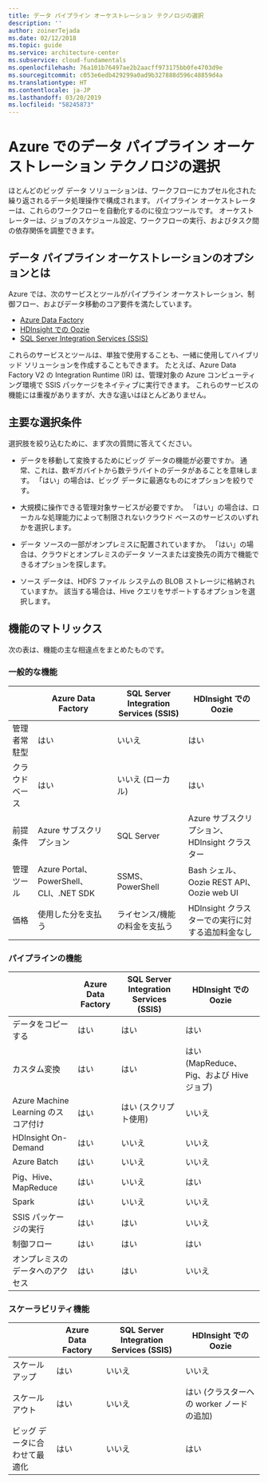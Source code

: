 ```yaml
---
title: データ パイプライン オーケストレーション テクノロジの選択
description: ''
author: zoinerTejada
ms.date: 02/12/2018
ms.topic: guide
ms.service: architecture-center
ms.subservice: cloud-fundamentals
ms.openlocfilehash: 76a101b76497ae2b2aacff973175bb0fe4703d9e
ms.sourcegitcommit: c053e6edb429299a0ad9b327888d596c48859d4a
ms.translationtype: HT
ms.contentlocale: ja-JP
ms.lasthandoff: 03/20/2019
ms.locfileid: "58245873"
---
```

# <a name="choosing-a-data-pipeline-orchestration-technology-in-azure"></a>Azure でのデータ パイプライン オーケストレーション テクノロジの選択

ほとんどのビッグ データ ソリューションは、ワークフローにカプセル化された繰り返されるデータ処理操作で構成されます。 パイプライン オーケストレーターは、これらのワークフローを自動化するのに役立つツールです。 オーケストレーターは、ジョブのスケジュール設定、ワークフローの実行、およびタスク間の依存関係を調整できます。

## <a name="what-are-your-options-for-data-pipeline-orchestration"></a>データ パイプライン オーケストレーションのオプションとは

Azure では、次のサービスとツールがパイプライン オーケストレーション、制御フロー、およびデータ移動のコア要件を満たしています。

- [Azure Data Factory](/azure/data-factory/)
- [HDInsight での Oozie](/azure/hdinsight/hdinsight-use-oozie-linux-mac)
- [SQL Server Integration Services (SSIS)](/sql/integration-services/sql-server-integration-services)

これらのサービスとツールは、単独で使用することも、一緒に使用してハイブリッド ソリューションを作成することもできます。 たとえば、Azure Data Factory V2 の Integration Runtime (IR) は、管理対象の Azure コンピューティング環境で SSIS パッケージをネイティブに実行できます。 これらのサービスの機能には重複がありますが、大きな違いはほとんどありません。

## <a name="key-selection-criteria"></a>主要な選択条件

選択肢を絞り込むために、まず次の質問に答えてください。

- データを移動して変換するためにビッグ データの機能が必要ですか。 通常、これは、数ギガバイトから数テラバイトのデータがあることを意味します。 「はい」の場合は、ビッグ データに最適なものにオプションを絞りです。

- 大規模に操作できる管理対象サービスが必要ですか。 「はい」の場合は、ローカルな処理能力によって制限されないクラウド ベースのサービスのいずれかを選択します。

- データ ソースの一部がオンプレミスに配置されていますか。 「はい」の場合は、クラウドとオンプレミスのデータ ソースまたは変換先の両方で機能できるオプションを探します。

- ソース データは、HDFS ファイル システムの BLOB ストレージに格納されていますか。 該当する場合は、Hive クエリをサポートするオプションを選択します。

## <a name="capability-matrix"></a>機能のマトリックス

次の表は、機能の主な相違点をまとめたものです。

### <a name="general-capabilities"></a>一般的な機能

| | Azure Data Factory | SQL Server Integration Services (SSIS) | HDInsight での Oozie
| --- | --- | --- | --- |
| 管理者常駐型 | はい | いいえ  | はい |
| クラウド ベース | はい | いいえ (ローカル) | はい |
| 前提条件 | Azure サブスクリプション | SQL Server  | Azure サブスクリプション、HDInsight クラスター |
| 管理ツール | Azure Portal、PowerShell、CLI、.NET SDK | SSMS、PowerShell | Bash シェル、Oozie REST API、Oozie web UI |
| 価格 | 使用した分を支払う | ライセンス/機能の料金を支払う | HDInsight クラスターでの実行に対する追加料金なし |

### <a name="pipeline-capabilities"></a>パイプラインの機能

| | Azure Data Factory | SQL Server Integration Services (SSIS) | HDInsight での Oozie
| --- | --- | --- | --- |
| データをコピーする | はい | はい | はい |
| カスタム変換 | はい | はい | はい (MapReduce、Pig、および Hive ジョブ) |
| Azure Machine Learning のスコア付け | はい | はい (スクリプト使用) | いいえ  |
| HDInsight On-Demand | はい | いいえ  | いいえ  |
| Azure Batch | はい | いいえ  | いいえ  |
| Pig、Hive、MapReduce | はい | いいえ  | はい |
| Spark | はい | いいえ  | いいえ  |
| SSIS パッケージの実行 | はい | はい | いいえ  |
| 制御フロー | はい | はい | はい |
| オンプレミスのデータへのアクセス | はい | はい | いいえ  |

### <a name="scalability-capabilities"></a>スケーラビリティ機能

| | Azure Data Factory | SQL Server Integration Services (SSIS) | HDInsight での Oozie
| --- | --- | --- | --- |
| スケールアップ | はい | いいえ  | いいえ  |
| スケールアウト | はい | いいえ  | はい (クラスターへの worker ノードの追加) |
| ビッグ データに合わせて最適化 | はい | いいえ  | はい |

